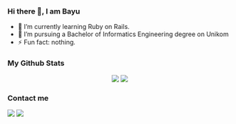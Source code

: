 ### Hi there 👋, I am Bayu

- 🌱 I’m currently learning Ruby on Rails.
- 💼 I’m pursuing a Bachelor of Informatics Engineering degree on Unikom 
- ⚡ Fun fact: nothing. 

### My Github Stats
<p align = "center">
  <img src = "https://github-readme-stats.vercel.app/api?username=BayuRifkiAlghifari&include_all_commits=true&count_private=true&show_icons=true&hide_border=false&title_color=fff&icon_color=F7CE3E&text_color=9f9f9f&line_height=24&bg_color=0A1612&layout=compact">
  <img src = "https://github-readme-stats.vercel.app/api/top-langs/?username=BayuRifkiAlghifari&layout=compact&langs_count=10&title_color=fff&text_color=9f9f9f&bg_color=0A1612&custom_title=Top Langs">
</p>

### Contact me

<a href="mailto:bayurifkialgh@gmail.com"><img src="https://img.shields.io/badge/-Gmail-red?style=flat&logo=Gmail&logoColor=white"/></a>
<a href="https://t.me/BayuRifkiAlghifari"><img src="https://img.shields.io/badge/-Telegram-0077B5?style=flat&logo=Telegram&logoColor=white"/></a>

